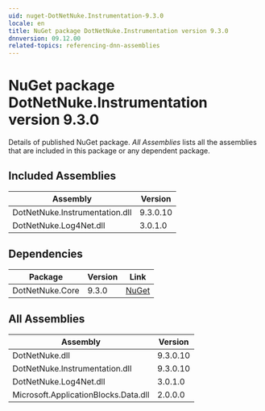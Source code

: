 ```yaml
---
uid: nuget-DotNetNuke.Instrumentation-9.3.0
locale: en
title: NuGet package DotNetNuke.Instrumentation version 9.3.0
dnnversion: 09.12.00
related-topics: referencing-dnn-assemblies
---
```


# NuGet package DotNetNuke.Instrumentation version 9.3.0
Details of published NuGet package.
*All Assemblies* lists all the assemblies that are included in this package or any dependent package.

## Included Assemblies

|Assembly|Version|
|---|---|
|DotNetNuke.Instrumentation.dll|9.3.0.10|
|DotNetNuke.Log4Net.dll|3.0.1.0|

## Dependencies

|Package|Version|Link|
|---|---|---|
|DotNetNuke.Core|9.3.0|[NuGet](https://www.nuget.org/packages/DotNetNuke.Core/9.3.0)|

## All Assemblies

|Assembly|Version|
|---|---|
|DotNetNuke.dll|9.3.0.10|
|DotNetNuke.Instrumentation.dll|9.3.0.10|
|DotNetNuke.Log4Net.dll|3.0.1.0|
|Microsoft.ApplicationBlocks.Data.dll|2.0.0.0|


